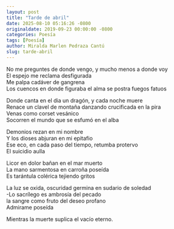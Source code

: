 ```yaml
---
layout: post
title: "Tarde de abril"
date: 2025-08-10 05:16:26 -0800
originaldate: 2019-09-23 00:00:00 -0800
categories: Poesía
tags: [Poesía]
author: Miralda Marlen Pedraza Cantú
slug: tarde-abril
---
```


No me preguntes de donde vengo, y mucho menos a donde voy  
El espejo me reclama desfigurada  
Me palpa cadáver de gangrena  
Los cuencos en donde figuraba el alma se postra fuegos fatuos

Donde canta en el dia un dragón, y cada noche muere  
Renace un clavel de montaña danzando crucificada en la pira  
Venas como corset vesánico  
Socorren el mundo que se esfumó en el alba

Demonios rezan en mi nombre  
Y los dioses abjuran en mi epitafio  
Ese eco, en cada paso del tiempo, retumba protervo  
El suicidio aulla 

Licor en dolor bañan en el mar muerto  
La mano sarmentosa en carroña poseída  
Es tarántula colérica tejiendo gritos

La luz se oxida, oscuridad germina en sudario de soledad  
-Lo sacrílego es ambrosía del pecado  
  la sangre como fruto del deseo profano  
Admirame poseída

Mientras la muerte suplica el vacío eterno.